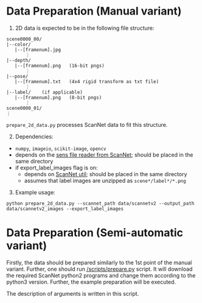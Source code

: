 # Data Preparation (Manual variant)

1. 2D data is expected to be in the following file structure:
```
scene0000_00/
|--color/
   |--[framenum].jpg
       ⋮
|--depth/
   |--[framenum].png   (16-bit pngs)
       ⋮
|--pose/
   |--[framenum].txt   (4x4 rigid transform as txt file)
       ⋮
|--label/    (if applicable)
   |--[framenum].png   (8-bit pngs)
       ⋮
scene0000_01/
⋮
```

`prepare_2d_data.py` processes ScanNet data to fit this structure.

2. Dependencies:
* `numpy`, `imageio`, `scikit-image`, `opencv`
* depends on the [sens file reader from ScanNet](https://github.com/ScanNet/ScanNet/blob/master/SensReader/python/SensorData.py); should be placed in the same directory
* if export_label_images flag is on:
    * depends on [ScanNet util](https://github.com/ScanNet/ScanNet/tree/master/BenchmarkScripts/util.py); should be placed in the same directory
    * assumes that label images are unzipped as `scene*/label*/*.png`

3. Example usage:
```
python prepare_2d_data.py --scannet_path data/scannetv2 --output_path data/scannetv2_images --export_label_images
```


# Data Preparation (Semi-automatic variant)

Firstly, the data should be prepared similarly to the 1st point of the manual variant. Further, one should run [/scripts/prepare.py](https://github.com/Nik212/FSE_project_team_6/blob/main/scripts/prepare.py) script. It will download the required ScanNet python2 programs and change them according to the python3 version. Further, the example preparation will be executed. 

The description of arguments is written in this script.


